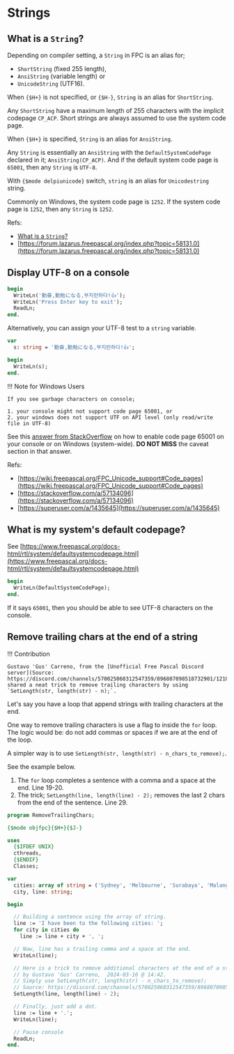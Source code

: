 # Strings

## What is a `String`?

Depending on compiler setting, a `String` in FPC is an alias for;

- `ShortString` (fixed 255 length),
- `AnsiString` (variable length) or
- `UnicodeString` (UTF16).

When `{$H+}` is not specified, or `{$H-}`, `String` is an alias for `ShortString`.

Any `ShortString` have a maximum length of 255 characters with the implicit codepage `CP_ACP`. Short strings are always assumed to use the system code page.

When `{$H+}` is specified, `String` is an alias for `AnsiString`.

Any `String` is essentially an `AnsiString` with the `DefaultSystemCodePage` declared in it; `AnsiString(CP_ACP)`. And if the default system code page is `65001`, then any `String` is `UTF-8`. 

With `{$mode delpiunicode}` switch, `string` is an alias for `Unicodestring` string.

Commonly on Windows, the system code page is `1252`. If the system code page is `1252`, then any `String` is `1252`.

   Refs:

   - [What is a `String`?](https://wiki.freepascal.org/String)
   - [https://forum.lazarus.freepascal.org/index.php?topic=58131.0](https://forum.lazarus.freepascal.org/index.php?topic=58131.0)


## Display UTF-8 on a console

```pascal linenums="1"
begin
  WriteLn('勤奋,勤勉になる,부지런하다!👍');
  WriteLn('Press Enter key to exit');
  ReadLn;
end.                                 
```

Alternatively, you can assign your UTF-8 test to a `string` variable.

```pascal linenums="1"
var
  s: string = '勤奋,勤勉になる,부지런하다!👍';

begin
  WriteLn(s);
end.                        
```

!!! Note for Windows Users

    If you see garbage characters on console;
    
    1. your console might not support code page 65001, or
    2. your windows does not support UTF on API level (only read/write file in UTF-8)
   
   See this [answer from StackOverflow](https://stackoverflow.com/a/57134096) on how to enable code page 65001 on your console or on Windows (system-wide). **DO NOT MISS** the caveat section in that answer.

   Refs:

   - [https://wiki.freepascal.org/FPC_Unicode_support#Code_pages](https://wiki.freepascal.org/FPC_Unicode_support#Code_pages)
   - [https://stackoverflow.com/a/57134096](https://stackoverflow.com/a/57134096)
   - [https://superuser.com/a/1435645](https://superuser.com/a/1435645)


## What is my system's default codepage?

See [https://www.freepascal.org/docs-html/rtl/system/defaultsystemcodepage.html](https://www.freepascal.org/docs-html/rtl/system/defaultsystemcodepage.html)

```pascal linenums="1"
begin
  WriteLn(DefaultSystemCodePage); 
end.                                 
```

If it says `65001`, then you should be able to see UTF-8 characters on the console.


## Remove trailing chars at the end of a string

!!! Contribution

    Gustavo 'Gus' Carreno, from the [Unofficial Free Pascal Discord server](Source: https://discord.com/channels/570025060312547359/896807098518732901/1218403991092985877), shared a neat trick to remove trailing characters by using `SetLength(str, length(str) - n);`.

Let's say you have a loop that append strings with trailing characters at the end.

One way to remove trailing characters is use a flag to inside the `for` loop. The logic would be: do not add commas or spaces if we are at the end of the loop.

A simpler way is to use `SetLength(str, length(str) - n_chars_to_remove);`.

See the example below. 

1. The `for` loop completes a sentence with a comma and a space at the end. Line 19-20.
2. The trick; `SetLength(line, length(line) - 2);` removes the last 2 chars from the end of the sentence. Line 29.

```pascal linenums="1" hl_lines="19 20 29"
program RemoveTrailingChars;

{$mode objfpc}{$H+}{$J-}

uses
  {$IFDEF UNIX}
  cthreads,
  {$ENDIF}
  Classes;

var
  cities: array of string = ('Sydney', 'Melbourne', 'Surabaya', 'Malang');
  city, line: string;

begin

  // Building a sentence using the array of string.
  line := 'I have been to the following cities: ';
  for city in cities do
    line := line + city + ', ';

  // Now, line has a trailing comma and a space at the end.
  WriteLn(line);

  // Here is a trick to remove additional characters at the end of a string
  // by Gustavo 'Gus' Carreno,  2024-03-16 @ 14:42.
  // Simply use SetLength(str, length(str) - n_chars_to_remove);
  // Source: https://discord.com/channels/570025060312547359/896807098518732901/1218403991092985877
  SetLength(line, length(line) - 2);

  // Finally, just add a dot.
  line := line + '.';
  WriteLn(line);

  // Pause console
  ReadLn;
end.
```
